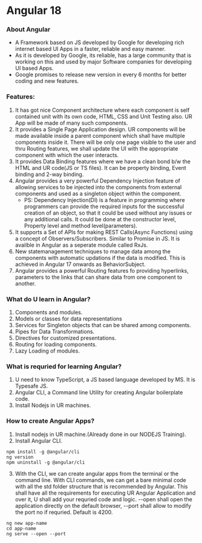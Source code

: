 # Angular 18
### About Angular
- A Framework based on JS developed by Google for developing rich internet based UI Apps in a faster, reliable and easy manner.
- As it is developed by Google, its reliable, has a large community that is working on this and used by major Software companies for developing UI based Apps. 
- Google promises to release new version in every 6 months for better coding and new features.

### Features:
1. It has got nice Component architecture where each component is self contained unit with its own code, HTML, CSS and Unit Testing also. UR App will be made of many such components.
2. It provides a Single Page Application design. UR components will be made available inside a parent component which shall have multiple components inside it. There will be only one page visible to the user and thru Routing features, we shall update the UI with the appropriate component with which the user interacts. 
3. It provides Data Binding features where we have a clean bond b/w the HTML and UR code(JS or TS files). It can be property binding, Event binding and 2-way binding. 
4. Angular provides a very powerful Dependency Injection feature of allowing services to be injected into the components from external components and used as a singleton object within the component. 
    - PS: Dependency Injection(DI) is a feature in programming where programmers can provide the required inputs for the successful creation of an object, so that it could be used without any issues or any additional calls. It could be done at the constructor level, Property level and method level(parameters).
5. It supports a Set of APIs for making REST Calls(Async Functions) using a concept of Observers/Subscribers. Similar to Promise in JS. It is availble in Angular as a seperate module called RxJs.
6. New statemanagement techniques to manage data among the components with automatic updations if the data is modified. This is achieved in Angular 17 onwards as BehaviorSubject.
7. Angular provides a powerful Routing features fo providing hyperlinks, parameters to the links that can share data from one component to another. 

### What do U learn in Angular?
1. Components and modules. 
2. Models or classes for data representations
3. Services for Singleton objects that can be shared among components. 
4. Pipes for Data Transformations. 
5. Directives for customized presentations. 
6. Routing for loading components. 
7. Lazy Loading of modules. 

### What is requried for learning Angular?
1. U need to know TypeScript, a JS based language developed by MS. It is Typesafe JS. 
2. Angular CLI, a Command line Utility for creating Angular boilerplate code.
3. Install Nodejs in UR machines.  

### How to create Angular Apps?
1. Install nodejs in UR machine.(Already done in our NODEJS Training). 
2. Install Angular CLI.
```
npm install -g @angular/cli
ng version
npm uninstall -g @angular/cli
```  
3. With the CLI, we can create angular apps from the terminal or the command line. With CLI commands, we can get a bare minimal code with all the std folder structure that is recommended by Angular. This shall have all the requirements for executing UR Angular Application and over it, U shall add your requried code and logic. --open shall open the application directly on the default browser, --port shall allow to modify the port no if requried. Default is 4200.  
```
ng new app-name
cd app-name
ng serve --open --port
```



